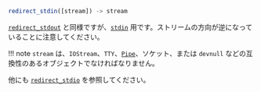 ```julia
redirect_stdin([stream]) -> stream
```

[`redirect_stdout`](@ref) と同様ですが、[`stdin`](@ref) 用です。ストリームの方向が逆になっていることに注意してください。

!!! note
    `stream` は、`IOStream`、`TTY`、[`Pipe`](@ref)、ソケット、または `devnull` などの互換性のあるオブジェクトでなければなりません。


他にも [`redirect_stdio`](@ref) を参照してください。
